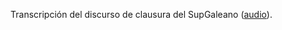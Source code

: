 Transcripción del discurso de clausura del SupGaleano ([audio](http://conciencias.org.mx/palabras-del-subcomandante-insurgente-galeano/)).  

